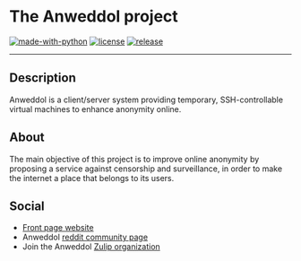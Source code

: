 # The Anweddol project
[![made-with-python](https://img.shields.io/badge/Made%20with-Python-important)](https://www.python.org/)
[![license](https://img.shields.io/badge/license-GPLv3-blue.svg)](https://shields.io/)
[![release](https://img.shields.io/badge/release%20date-soon!-brightgreen)](https://shields.io/)

---

## Description

Anweddol is a client/server system providing temporary, SSH-controllable virtual machines to enhance anonymity online.

## About

The main objective of this project is to improve online anonymity by proposing a service against censorship and surveillance, in order to make the internet a place that belongs to its users.

## Social

- [Front page website](https://the-anweddol-project.github.io)
- Anweddol [reddit community page](https://www.reddit.com/r/Anweddol)
- Join the Anweddol [Zulip organization](https://anweddol.zulipchat.com)
